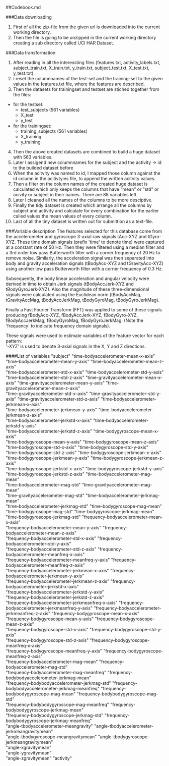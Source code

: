 ##Codebook.md

###Data downloading
1. First of all the zip-file from the given url is downloaded into the current working directory.
2. Then the file is going to be unzipped in the current working directory creating a sub directory called
UCI HAR Dataset.

###Data transformation
1. After reading in all the interessting files (features.txt, activity_labels.txt, subject_train.txt, 
   X_train.txt, y_train.txt, subject_test.txt, X_test.txt, y_test.txt)
2. I reset the columnnames of the test-set and the training-set to the given values in the features.txt file, where the features are described.
3. Then the datasets for trainingset and testset are stiched together from the files:
* for the testset:
    + test_subjects (561 variables)
    + X_test
    + y_test
* for the trainingset:
    + training_subjects (561 variables)
    + X_training
    + y_training

4. Then the above created datasets are combined to build a huge dataset with 563 variables.
5. Later I assigend new columnnames for the subject and the activity -> id to the builded dataset before
6. When the acitvity was named to id, I mapped those column against the id column in the acitivtyies file,
   to append the written acitvity values.
7. Then a filter on the column names of the created huge dataset is calculated which only keeps the columns
   that have "mean" or "std" or acivity or subject in their names. There are 88 variables left.
8. Later I cleaned all the names of the columns to be more desciptive.
9. Finally the tidy dataset is created which arrange all the columns by subject and activity and calculate for every combination for the earlier called values the mean values of every column.
10. Last of all the tiny dataset is written out for submittion as a text-file.

###Variable description
The features selected for this database come from the accelerometer and gyroscope 3-axial raw signals tAcc-XYZ and tGyro-XYZ. These time domain signals (prefix 'time' to denote time) were captured at a constant rate of 50 Hz. Then they were filtered using a median filter and a 3rd order low pass Butterworth filter with a corner frequency of 20 Hz to remove noise. Similarly, the acceleration signal was then separated into body and gravity acceleration signals (tBodyAcc-XYZ and tGravityAcc-XYZ) using another low pass Butterworth filter with a corner frequency of 0.3 Hz. 

Subsequently, the body linear acceleration and angular velocity were derived in time to obtain Jerk signals (tBodyAccJerk-XYZ and tBodyGyroJerk-XYZ). Also the magnitude of these three-dimensional signals were calculated using the Euclidean norm (tBodyAccMag, tGravityAccMag, tBodyAccJerkMag, tBodyGyroMag, tBodyGyroJerkMag). 

Finally a Fast Fourier Transform (FFT) was applied to some of these signals producing fBodyAcc-XYZ, fBodyAccJerk-XYZ, fBodyGyro-XYZ, fBodyAccJerkMag, fBodyGyroMag, fBodyGyroJerkMag. (Note the 'frequency' to indicate frequency domain signals). 

These signals were used to estimate variables of the feature vector for each pattern:  
'-XYZ' is used to denote 3-axial signals in the X, Y and Z directions.

####List of variables
 "subject"
 "time-bodyaccelerometer-mean-x-axis"
 "time-bodyaccelerometer-mean-y-axis"
 "time-bodyaccelerometer-mean-z-axis"              
 "time-bodyaccelerometer-std-x-axis"
 "time-bodyaccelerometer-std-y-axis"               
 "time-bodyaccelerometer-std-z-axis"
 "time-gravityaccelerometer-mean-x-axis"
 "time-gravityaccelerometer-mean-y-axis"
 "time-gravityaccelerometer-mean-z-axis"           
 "time-gravityaccelerometer-std-x-axis"
 "time-gravityaccelerometer-std-y-axis"
 "time-gravityaccelerometer-std-z-axis"
 "time-bodyaccelerometer-jerkmean-x-axis"          
 "time-bodyaccelerometer-jerkmean-y-axis"
 "time-bodyaccelerometer-jerkmean-z-axis"          
 "time-bodyaccelerometer-jerkstd-x-axis"
 "time-bodyaccelerometer-jerkstd-y-axis"           
 "time-bodyaccelerometer-jerkstd-z-axis"
 "time-bodygyroscope-mean-x-axis"                  
 "time-bodygyroscope-mean-y-axis"
 "time-bodygyroscope-mean-z-axis"                  
 "time-bodygyroscope-std-x-axis"
 "time-bodygyroscope-std-y-axis"                   
 "time-bodygyroscope-std-z-axis"
 "time-bodygyroscope-jerkmean-x-axis"              
 "time-bodygyroscope-jerkmean-y-axis"
 "time-bodygyroscope-jerkmean-z-axis"              
 "time-bodygyroscope-jerkstd-x-axis"
 "time-bodygyroscope-jerkstd-y-axis"               
 "time-bodygyroscope-jerkstd-z-axis"
 "time-bodyaccelerometer-mag-mean"                 
 "time-bodyaccelerometer-mag-std"
 "time-gravityaccelerometer-mag-mean"              
 "time-gravityaccelerometer-mag-std"
 "time-bodyaccelerometer-jerkmag-mean"             
 "time-bodyaccelerometer-jerkmag-std"
 "time-bodygyroscope-mag-mean"                     
 "time-bodygyroscope-mag-std"
 "time-bodygyroscope-jerkmag-mean"                 
 "time-bodygyroscope-jerkmag-std"
 "frequency-bodyaccelerometer-mean-x-axis"         
 "frequency-bodyaccelerometer-mean-y-axis"
 "frequency-bodyaccelerometer-mean-z-axis"         
 "frequency-bodyaccelerometer-std-x-axis" 
 "frequency-bodyaccelerometer-std-y-axis"          
 "frequency-bodyaccelerometer-std-z-axis" 
 "frequency-bodyaccelerometer-meanfreq-x-axis"     
 "frequency-bodyaccelerometer-meanfreq-y-axis" 
 "frequency-bodyaccelerometer-meanfreq-z-axis"     
 "frequency-bodyaccelerometer-jerkmean-x-axis"
 "frequency-bodyaccelerometer-jerkmean-y-axis"     
 "frequency-bodyaccelerometer-jerkmean-z-axis" 
 "frequency-bodyaccelerometer-jerkstd-x-axis"      
 "frequency-bodyaccelerometer-jerkstd-y-axis"  
 "frequency-bodyaccelerometer-jerkstd-z-axis"      
 "frequency-bodyaccelerometer-jerkmeanfreq-x-axis"
 "frequency-bodyaccelerometer-jerkmeanfreq-y-axis" 
 "frequency-bodyaccelerometer-jerkmeanfreq-z-axis" 
 "frequency-bodygyroscope-mean-x-axis"             
 "frequency-bodygyroscope-mean-y-axis" 
 "frequency-bodygyroscope-mean-z-axis"             
 "frequency-bodygyroscope-std-x-axis"
 "frequency-bodygyroscope-std-y-axis"              
 "frequency-bodygyroscope-std-z-axis"
 "frequency-bodygyroscope-meanfreq-x-axis"         
 "frequency-bodygyroscope-meanfreq-y-axis" 
 "frequency-bodygyroscope-meanfreq-z-axis"         
 "frequency-bodyaccelerometer-mag-mean"
 "frequency-bodyaccelerometer-mag-std"             
 "frequency-bodyaccelerometer-mag-meanfreq" 
 "frequency-bodybodyaccelerometer-jerkmag-mean"    
 "frequency-bodybodyaccelerometer-jerkmag-std" 
 "frequency-bodybodyaccelerometer-jerkmag-meanfreq"
 "frequency-bodybodygyroscope-mag-mean" 
 "frequency-bodybodygyroscope-mag-std"             
 "frequency-bodybodygyroscope-mag-meanfreq"
 "frequency-bodybodygyroscope-jerkmag-mean"        
 "frequency-bodybodygyroscope-jerkmag-std" 
 "frequency-bodybodygyroscope-jerkmag-meanfreq"    
 "angle-tbodyaccelerometer-meangravity" 
 "angle-tbodyaccelerometer-jerkmeangravitymean"    
 "angle-tbodygyroscope-meangravitymean" 
 "angle-tbodygyroscope-jerkmeangravitymean"        
 "angle-xgravitymean"              
 "angle-ygravitymean"                              
 "angle-zgravitymean"
 "activity"